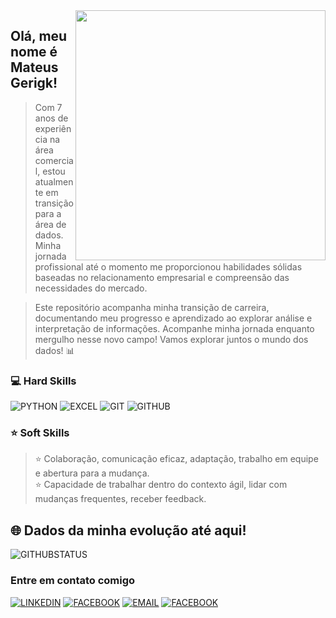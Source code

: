 <img src="https://cdni.iconscout.com/illustration/premium/thumb/data-science-7440339-6077685.png" min-width="400px" max-width="400px" width="400px" align="right">

## Olá, meu nome é <strong>Mateus Gerigk!</strong>

> Com 7 anos de experiência na área comercial, estou atualmente em transição para a área de dados. Minha jornada profissional até o momento me proporcionou habilidades sólidas baseadas no relacionamento empresarial e compreensão das necessidades do mercado.

> Este repositório acompanha minha transição de carreira, documentando meu progresso e aprendizado ao explorar análise e interpretação de informações. Acompanhe minha jornada enquanto mergulho nesse novo campo!
> Vamos explorar juntos o mundo dos dados! 📊

### 💻 Hard Skills

![PYTHON](https://img.shields.io/badge/Python-3776AB?style=for-the-badge&logo=python&logoColor=white)
![EXCEL](https://img.shields.io/badge/Microsoft_Excel-217346?style=for-the-badge&logo=microsoft-excel&logoColor=white)
![GIT](https://img.shields.io/badge/GIT-E44C30?style=for-the-badge&logo=git&logoColor=white)
![GITHUB](https://img.shields.io/badge/GitHub-100000?style=for-the-badge&logo=github&logoColor=white)


### ⭐ Soft Skills
> ⭐ Colaboração, comunicação eficaz, adaptação, trabalho em equipe e abertura para a mudança. <br>
  ⭐ Capacidade de trabalhar dentro do contexto ágil, lidar com mudanças frequentes, receber feedback.

## 🌐 Dados da minha evolução até aqui!
![GITHUBSTATUS](https://github-readme-stats.vercel.app/api?username=MateusGerigk&theme=dark)

### Entre em contato comigo
<a class="button" target="_blank" href="https://www.linkedin.com/in/mateus-gerigk/">![LINKEDIN](https://img.shields.io/badge/LinkedIn-0077B5?style=for-the-badge&logo=linkedin&logoColor=white)</a>
<a class="button" target="_blank" href="https://www.facebook.com/mateus.gerigk.3">![FACEBOOK](https://img.shields.io/badge/Facebook-1877F2?style=for-the-badge&logo=facebook&logoColor=white)</a>
<a href="mailto:mateus.gerigk@outlook.com">![EMAIL](https://img.shields.io/badge/Microsoft_Outlook-0078D4?style=for-the-badge&logo=microsoft-outlook&logoColor=white)</a>
<a class="button" target="_blank" href="https://api.whatsapp.com/send?phone=+5542999984610&text=Olá Mateus, tudo bem?">![FACEBOOK](https://img.shields.io/badge/WhatsApp-25D366?style=for-the-badge&logo=whatsapp&logoColor=white)</a>
